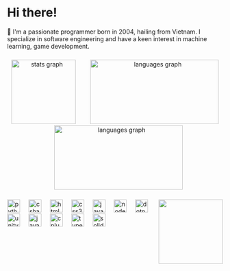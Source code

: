Hi there! 
============================================================================================================================
🔧 I'm a passionate programmer born in 2004, hailing from Vietnam. I specialize in software engineering and have a keen interest in machine learning, game development.

###

<div align="center">
  <img src="https://github-readme-stats.vercel.app/api?username=Chooynee5704&theme=omni&show_icons=true&hide_border=false&count_private=true" height="150" alt="stats graph" style="margin-right: 15px;" />
  <img src="https://github-readme-stats.vercel.app/api/top-langs/?username=Chooynee5704&theme=omni&show_icons=true&hide_border=false&layout=compact" height="150" width="300" alt="languages graph" style="margin-left: 15px;"/>
    <img src="https://github-readme-streak-stats.herokuapp.com/?user=Chooynee5704&theme=omni&hide_border=false&utm_source=zalo&utm_medium=zalo&utm_campaign=zalo" height="150" width="300" alt="languages graph" style="margin-left: 15px;"/>
</div>

###

<img align="right" height="150" src="https://media1.tenor.com/m/WrOlPBLlU9wAAAAC/anime-rikka-finger-spin.gif"  />

###

<div align="left">
  <img src="https://cdn.jsdelivr.net/gh/devicons/devicon/icons/python/python-original.svg" height="30" alt="python logo"  />
  <img width="12" />
  <img src="https://cdn.jsdelivr.net/gh/devicons/devicon/icons/csharp/csharp-original.svg" height="30" alt="csharp logo"  />
  <img width="12" />
  <img src="https://cdn.jsdelivr.net/gh/devicons/devicon/icons/html5/html5-original.svg" height="30" alt="html5 logo"  />
  <img width="12" />
  <img src="https://cdn.jsdelivr.net/gh/devicons/devicon/icons/css3/css3-original.svg" height="30" alt="css3 logo"  />
  <img width="12" />
  <img src="https://cdn.jsdelivr.net/gh/devicons/devicon/icons/javascript/javascript-original.svg" height="30" alt="javascript logo"  />
  <img width="12" />
  <img src="https://cdn.jsdelivr.net/gh/devicons/devicon/icons/nodejs/nodejs-original.svg" height="30" alt="nodejs logo"  />
  <img width="12" />
  <img src="https://cdn.jsdelivr.net/gh/devicons/devicon/icons/dotnetcore/dotnetcore-original.svg" height="30" alt="dotnetcore logo"  />
  <img width="12" />
  <img src="https://cdn.jsdelivr.net/gh/devicons/devicon/icons/unity/unity-original.svg" height="30" alt="unity logo"  />
  <img width="12" />
  <img src="https://cdn.jsdelivr.net/gh/devicons/devicon/icons/java/java-original.svg" height="30" alt="java logo"  />
  <img width="12" />
  <img src="https://cdn.jsdelivr.net/gh/devicons/devicon/icons/cplusplus/cplusplus-original.svg" height="30" alt="cplusplus logo"  />
  <img width="12" />
  <img src="https://cdn.jsdelivr.net/gh/devicons/devicon/icons/typescript/typescript-original.svg" height="30" alt="typescript logo"  />
  <img width="12" />
  <img src="https://cdn.jsdelivr.net/gh/devicons/devicon/icons/solidity/solidity-original.svg" height="30" alt="solidity logo"  />
</div>

###



###

